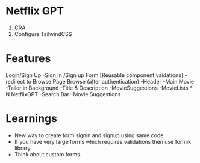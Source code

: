 # Netflix GPT

1. CRA
2. Configure TailwindCSS


# Features
Login/Sign Up
    -Sign In /Sign up Form [Reusable component,vaidations]
    -redirect to Browse Page
Browse (after authentication)
    -Header
    -Main Movie
        -Tailer in Background
        -Title & Description
        -MovieSuggestions
            -MovieLists * N
NetflixGPT
    -Search Bar
    -Movie Suggestions


# Learnings
- New way to create form signin and signup,using same code.
- If you have very large forms which requires validations then use formik library.
- Think about custom forms.
